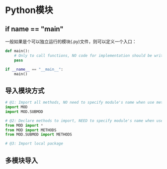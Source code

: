 # Python模块


## if __name__ == "__main__"
一般如果是个可以独立运行的模块(.py)文件，则可以定义一个入口：
```py
def main():
    # Only to call functions, NO code for implementation should be written here
    pass

if __name__ == "__main__":
    main()
```

## 导入模块方式

```py
# @1: Import all methods, NO need to specify module's name when use methods
import MOD
import MOD.SUBMOD

# @2: Declare methods to import, NEED to specify module's name when use methods
from MOD import *
from MOD import METHODS
from MOD.SUBMOD import METHODS

# @3: Import local package
```

## 多模块导入
